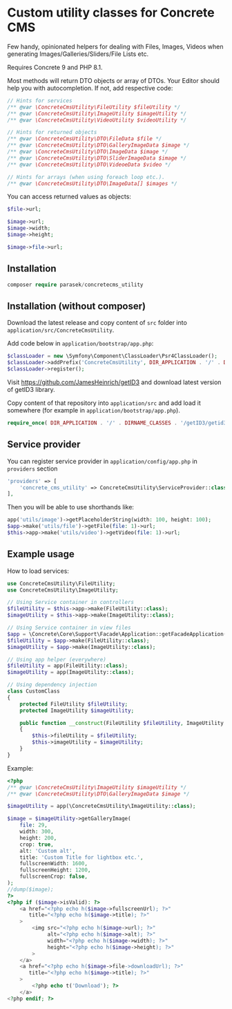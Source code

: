 # Custom utility classes for Concrete CMS

Few handy, opinionated helpers for dealing with Files, Images, Videos when generating Images/Galleries/Sliders/File Lists etc.

Requires Concrete 9 and PHP 8.1.

Most methods will return DTO objects or array of DTOs. Your Editor should help you with autocompletion.
If not, add respective code:

```php
// Hints for services
/** @var \ConcreteCmsUtility\FileUtility $fileUtility */
/** @var \ConcreteCmsUtility\ImageUtility $imageUtility */
/** @var \ConcreteCmsUtility\VideoUtility $videoUtility */

// Hints for returned objects
/** @var \ConcreteCmsUtility\DTO\FileData $file */
/** @var \ConcreteCmsUtility\DTO\GalleryImageData $image */
/** @var \ConcreteCmsUtility\DTO\ImageData $image */
/** @var \ConcreteCmsUtility\DTO\SliderImageData $image */
/** @var \ConcreteCmsUtility\DTO\VideoeData $video */

// Hints for arrays (when using foreach loop etc.).
/** @var \ConcreteCmsUtility\DTO\ImageData[] $images */
```

You can access returned values as objects:

```php
$file->url;

$image->url;
$image->width;
$image->height;

$image->file->url;
```

## Installation

```php
composer require parasek/concretecms_utility
```

## Installation (without composer)

Download the latest release and copy content of `src` folder into `application/src/ConcreteCmsUtility`.

Add code below in `application/bootstrap/app.php`:

```php
$classLoader = new \Symfony\Component\ClassLoader\Psr4ClassLoader();
$classLoader->addPrefix('ConcreteCmsUtility', DIR_APPLICATION . '/' . DIRNAME_CLASSES . '/' . 'ConcreteCmsUtility');
$classLoader->register();
```

Visit https://github.com/JamesHeinrich/getID3 and download latest version of getID3 library.

Copy content of that repository into `application/src` and add load it somewhere (for example
in `application/bootstrap/app.php`).

```php
require_once( DIR_APPLICATION . '/' . DIRNAME_CLASSES . '/getID3/getid3/getid3.php');
```

## Service provider

You can register service provider in `application/config/app.php` in `providers` section

```php
'providers' => [
    'concrete_cms_utility' => ConcreteCmsUtility\ServiceProvider::class,
],
```

Then you will be able to use shorthands like:

```php
app('utils/image')->getPlaceholderString(width: 100, height: 100);
$app->make('utils/file')->getFile(file: 1)->url;
$this->app->make('utils/video')->getVideo(file: 1)->url;
```

## Example usage

How to load services:

```php
use ConcreteCmsUtility\FileUtility;
use ConcreteCmsUtility\ImageUtility;

// Using Service container in controllers
$fileUtility = $this->app->make(FileUtility::class);
$imageUtility = $this->app->make(ImageUtility::class);

// Using Service container in view files
$app = \Concrete\Core\Support\Facade\Application::getFacadeApplication();
$fileUtility = $app->make(FileUtility::class);
$imageUtility = $app->make(ImageUtility::class);

// Using app helper (everywhere)
$fileUtility = app(FileUtility::class);
$imageUtility = app(ImageUtility::class);

// Using dependency injection
class CustomClass
{
    protected FileUtility $fileUtility;
    protected ImageUtility $imageUtility;

    public function __construct(FileUtility $fileUtility, ImageUtility $imageUtility)
    {
        $this->fileUtility = $fileUtility;
        $this->imageUtility = $imageUtility;
    }
}
```

Example:

```php
<?php
/** @var \ConcreteCmsUtility\ImageUtility $imageUtility */
/** @var \ConcreteCmsUtility\DTO\GalleryImageData $image */

$imageUtility = app(\ConcreteCmsUtility\ImageUtility::class);

$image = $imageUtility->getGalleryImage(
    file: 29,
    width: 300,
    height: 200,
    crop: true,
    alt: 'Custom alt',
    title: 'Custom Title for lightbox etc.',
    fullscreenWidth: 1600,
    fullscreenHeight: 1200,
    fullscreenCrop: false,
);
//dump($image);
?>
<?php if ($image->isValid): ?>
    <a href="<?php echo h($image->fullscreenUrl); ?>"
       title="<?php echo h($image->title); ?>"
    >
        <img src="<?php echo h($image->url); ?>"
             alt="<?php echo h($image->alt); ?>"
             width="<?php echo h($image->width); ?>"
             height="<?php echo h($image->height); ?>"
        >
    </a>
    <a href="<?php echo h($image->file->downloadUrl); ?>"
       title="<?php echo h($image->title); ?>"
    >
        <?php echo t('Download'); ?>
    </a>
<?php endif; ?>
```
